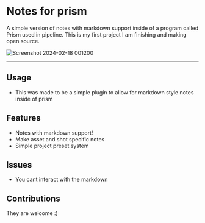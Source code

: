 # Notes for prism

A simple version of notes with markdown support inside of a program called Prism used in pipeline.
This is my first project I am finishing and making open source.

![Screenshot 2024-02-18 001200](https://github.com/michal212345/Notes_For_Prism/assets/20019071/1b8721d0-6883-4cc5-b7c5-e166b094d023)

---

## Usage

- This was made to be a simple plugin to allow for markdown style notes inside of prism

## Features

- Notes with markdown support!
- Make asset and shot specific notes
- Simple project preset system

## Issues

- You cant interact with the markdown

## Contributions
They are welcome :)
